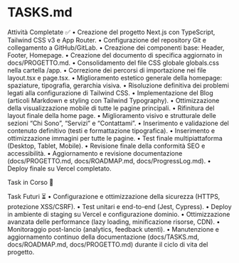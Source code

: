 # TASKS.md

Attività Completate ✅
	•	Creazione del progetto Next.js con TypeScript, Tailwind CSS v3 e App Router.
	•	Configurazione del repository Git e collegamento a GitHub/GitLab.
	•	Creazione dei componenti base: Header, Footer, Homepage.
	•	Creazione del documento di specifica aggiornato in docs/PROGETTO.md.
	•	Consolidamento del file CSS globale globals.css nella cartella /app.
	•	Correzione dei percorsi di importazione nei file layout.tsx e page.tsx.
	•	Miglioramento estetico generale della homepage: spaziature, tipografia, gerarchia visiva.
	•	Risoluzione definitiva dei problemi legati alla configurazione di Tailwind CSS.
	•	Implementazione del Blog (articoli Markdown e styling con Tailwind Typography).
	•	Ottimizzazione della visualizzazione mobile di tutte le pagine principali.
	•	Rifinitura del layout finale della home page.
	•	Miglioramento visivo e strutturale delle sezioni “Chi Sono”, “Servizi” e “Contattami”.
	•	Inserimento e validazione del contenuto definitivo (testi e formattazione tipografica).
	•	Inserimento e ottimizzazione immagini per tutte le pagine.
	•	Test finale multipiattaforma (Desktop, Tablet, Mobile).
	•	Revisione finale della conformità SEO e accessibilità.
	•	Aggiornamento e revisione documentazione (docs/PROGETTO.md, docs/ROADMAP.md, docs/ProgressLog.md).
	•	Deploy finale su Vercel completato.

Task in Corso 🔄

Task Futuri ⏳
	•	Configurazione e ottimizzazione della sicurezza (HTTPS, protezione XSS/CSRF).
	•	Test unitari e end-to-end (Jest, Cypress).
	•	Deploy in ambiente di staging su Vercel e configurazione dominio.
	•	Ottimizzazione avanzata delle performance (lazy loading, minificazione risorse, CDN).
	•	Monitoraggio post-lancio (analytics, feedback utenti).
	•	Manutenzione e aggiornamento continuo della documentazione (docs/TASKS.md, docs/ROADMAP.md, docs/PROGETTO.md) durante il ciclo di vita del progetto.